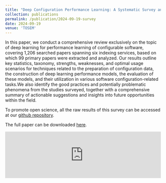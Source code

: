 ```yaml
---
title: "Deep Configuration Performance Learning: A Systematic Survey and Taxonomy"
collection: publications
permalink: /publication/2024-09-19-survey
date: 2024-09-19
venue: 'TOSEM'
---
```

In this paper, we conduct a comprehensive
review exclusively on the topic of deep learning for performance learning of configurable software, covering
1,206 searched papers spanning six indexing services, based on which 99 primary papers were extracted and
analyzed. Our results outline key statistics, taxonomy, strengths, weaknesses, and optimal usage scenarios for
techniques related to the preparation of configuration data, the construction of deep learning performance
models, the evaluation of these models, and their utilization in various software configuration-related tasks.We
also identify the good practices and potentially problematic phenomena from the studies surveyed, together
with a comprehensive summary of actionable suggestions and insights into future opportunities within
the field.

To promote open science, all the raw results of this survey can be accessed at our [github repository](https://github.com/ideas-labo/DCPL-SLR).

The full paper can be downloaded [here](https://gjz78910.github.io/files/survey.pdf).

<embed src="https://gjz78910.github.io/files/survey.pdf" type="application/pdf" width="100%" />
